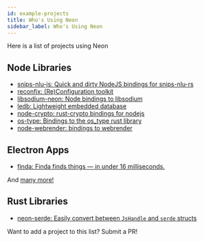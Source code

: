 ```yaml
---
id: example-projects
title: Who's Using Neon
sidebar_label: Who's Using Neon
---
```


Here is a list of projects using Neon

## Node Libraries

- [snips-nlu-js: Quick and dirty NodeJS bindings for snips-nlu-rs](https://github.com/ballwood/snips-nlu-js)
- [reconfix: (Re)Configuration toolkit](https://github.com/resin-io/reconfix)
- [libsodium-neon: Node bindings to libsodium](https://github.com/wireapp/libsodium-neon)
- [ledb: Lightweight embedded database](https://github.com/katyo/ledb)
- [node-crypto: rust-crypto bindings for nodejs](https://github.com/Brooooooklyn/node-crypto)
- [os-type: Bindings to the os_type rust library](https://github.com/amilajack/os-type)
- [node-webrender: bindings to webrender](https://github.com/cztomsik/node-webrender)

## Electron Apps

- [finda: Finda finds things — in under 16 milliseconds.](https://keminglabs.com/finda/)

And <a href="https://www.npmjs.com/browse/depended/neon-cli" target="_blank">many more!</a>

## Rust Libraries

- [neon-serde: Easily convert between `JsHandle` and `serde` structs](https://github.com/GabrielCastro/neon-serde)

Want to add a project to this list? Submit a PR!
